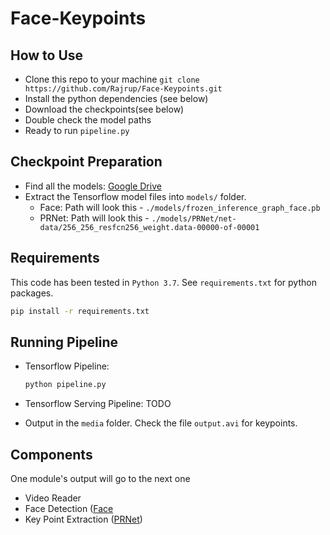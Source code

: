 # Face-Keypoints

## How to Use

- Clone this repo to your machine ```git clone https://github.com/Rajrup/Face-Keypoints.git```
- Install the python dependencies (see below)
- Download the checkpoints(see below)
- Double check the model paths
- Ready to run ```pipeline.py```

## Checkpoint Preparation

- Find all the models: [Google Drive](https://drive.google.com/drive/folders/1oMfRxOJ9pDtRz1v9r7AwdiXc7toTkQTq?usp=sharing)
- Extract the Tensorflow model files into ```models/``` folder.
  - Face: Path will look this - ```./models/frozen_inference_graph_face.pb```
  - PRNet: Path will look this - ```./models/PRNet/net-data/256_256_resfcn256_weight.data-00000-of-00001```

## Requirements
This code has been tested in ```Python 3.7```.
See ```requirements.txt``` for python packages.

```bash
pip install -r requirements.txt
```

## Running Pipeline

- Tensorflow Pipeline:

    ```python
    python pipeline.py
    ```

- Tensorflow Serving Pipeline: TODO
- Output in the ```media``` folder. Check the file ```output.avi``` for keypoints. 

## Components

One module's output will go to the next one

- Video Reader
- Face Detection ([Face](https://github.com/yeephycho/tensorflow-face-detection)
- Key Point Extraction ([PRNet](https://github.com/YadiraF/PRNet))
